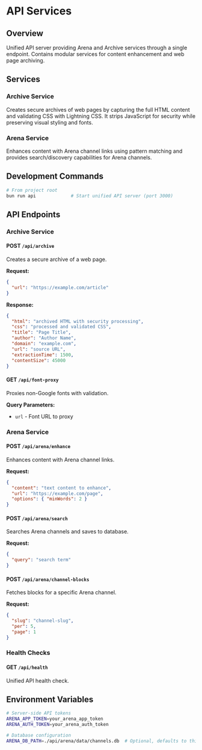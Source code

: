 # API Services

## Overview
Unified API server providing Arena and Archive services through a single endpoint. Contains modular services for content enhancement and web page archiving.

## Services

### Archive Service
Creates secure archives of web pages by capturing the full HTML content and validating CSS with Lightning CSS. It strips JavaScript for security while preserving visual styling and fonts.

### Arena Service  
Enhances content with Arena channel links using pattern matching and provides search/discovery capabilities for Arena channels.

## Development Commands

```bash
# From project root
bun run api             # Start unified API server (port 3000)
```

## API Endpoints

### Archive Service

#### POST `/api/archive`
Creates a secure archive of a web page.

**Request:**
```json
{
  "url": "https://example.com/article"
}
```

**Response:**
```json
{
  "html": "archived HTML with security processing",
  "css": "processed and validated CSS",
  "title": "Page Title",
  "author": "Author Name", 
  "domain": "example.com",
  "url": "source URL",
  "extractionTime": 1500,
  "contentSize": 45000
}
```

#### GET `/api/font-proxy`
Proxies non-Google fonts with validation.

**Query Parameters:**
- `url` - Font URL to proxy

### Arena Service

#### POST `/api/arena/enhance`
Enhances content with Arena channel links.

**Request:**
```json
{
  "content": "text content to enhance",
  "url": "https://example.com/page",
  "options": { "minWords": 2 }
}
```

#### POST `/api/arena/search`
Searches Arena channels and saves to database.

**Request:**
```json
{
  "query": "search term"
}
```

#### POST `/api/arena/channel-blocks`
Fetches blocks for a specific Arena channel.

**Request:**
```json
{
  "slug": "channel-slug",
  "per": 5,
  "page": 1
}
```

### Health Checks

#### GET `/api/health`
Unified API health check.

## Environment Variables

```bash
# Server-side API tokens
ARENA_APP_TOKEN=your_arena_app_token
ARENA_AUTH_TOKEN=your_arena_auth_token

# Database configuration
ARENA_DB_PATH=./api/arena/data/channels.db  # Optional, defaults to this path
```